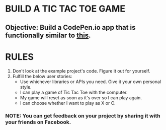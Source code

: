 #   BUILD A TIC TAC TOE GAME


##  Objective: Build a CodePen.io app that is functionally similar to [this](https://codepen.io/FreeCodeCamp/full/KzXQgy/).

#   RULES
1.  Don't look at the example project's code. Figure it out for yourself.
2.  Fulfill the below user stories: 
    - Use whichever libraries or APIs you need. Give it your own personal style.
    - I can play a game of Tic Tac Toe with the computer.
    - My game will reset as soon as it's over so I can play again.
    - I can choose whether I want to play as X or O.


### NOTE: You can get feedback on your project by sharing it with your friends on Facebook.